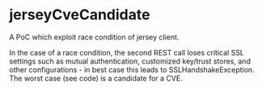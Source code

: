 # jerseyCveCandidate
A PoC which exploit race condition of jersey client.

In the case of a race condition, the second REST call loses critical SSL settings such as mutual authentication, customized key/trust stores, and other configurations - in best case this leads to SSLHandshakeException.
The worst case (see code) is a candidate for a CVE.

